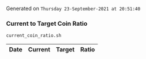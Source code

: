 Generated on `Thursday 23-September-2021 at 20:51:40`

### Current to Target Coin Ratio
`current_coin_ratio.sh`

Date|Current|Target|Ratio
---|---|---|---
